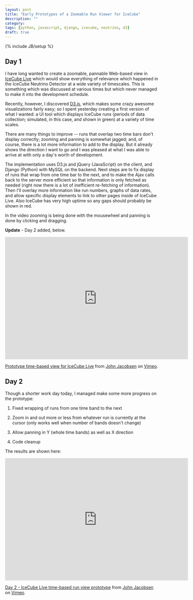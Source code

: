 ```yaml
---
layout: post
title: "Early Prototypes of a Zoomable Run Viewer for IceCube"
description: ""
category: 
tags: [python, javascript, django, icecube, neutrino, d3]
draft: true
---
```

{% include JB/setup %}

## Day 1

I have long wanted to create a zoomable, pannable Web-based view in 
[IceCube Live](http://npxdesigns.com/projects/icecube-live/) which
would show everything of relevance which happened in the IceCube
Neutrino Detector at a wide variety of timescales. This is something which was
discussed at various times but which never managed to make it into the
development schedule.

Recently, however, I discovered [D3.js](http://d3js.org), which makes
some crazy awesome visualizations fairly easy; so I spent yesterday
creating a first version of what I wanted: a UI tool which displays
IceCube runs (periods of data collection; simulated, in this case, and
shown in green) at a variety of time scales.

There are many things to improve -- runs that overlap two time bars
don't display correctly; zooming and panning is somewhat jagged; and,
of course, there is a lot more information to add to the display. But
it already shows the direction I want to go and I was pleased at what
I was able to arrive at with only a day's worth of development.

The implementation uses D3.js and jQuery (JavaScript) on the client,
and Django (Python) with MySQL on the backend. Next steps are to fix
display of runs that wrap from one time bar to the next, and to make
the Ajax calls back to the server more efficient so that information
is only fetched as needed (right now there is a lot of inefficient
re-fetching of information). Then I'll overlay more information like
run numbers, graphs of data rates, and allow specific display elements
to link to other pages inside of IceCube Live. Also IceCube has very
high uptime so any gaps should probably be shown in red.

In the video zooming is being done with the mousewheel and panning is
done by clicking and dragging.

**Update** - Day 2 added, below.

<iframe src="http://player.vimeo.com/video/66215209" width="600" height="400" frameborder="0">xxx</iframe> 
<p><a href="http://vimeo.com/66215209">Prototype time-based view for IceCube Live</a> from <a href="http://vimeo.com/eigenhombre">John Jacobsen</a> on <a href="http://vimeo.com">Vimeo</a>.</p>

## Day 2

Though a shorter work day today, I managed make some more progress on the prototype:

1. Fixed wrapping of runs from one time band to the next

2. Zoom in and out more or less from whatever run is currently at the cursor (only works well when number of bands doesn't change)

3. Allow panning in Y (whole time bands) as well as X direction

4. Code cleanup

The results are shown here:

<iframe src="http://player.vimeo.com/video/66295924" width="600" height="400" frameborder="0">xxx</iframe> 
<p><a href="http://vimeo.com/66295924">Day 2 - IceCube Live time-based run view prototype</a> from <a href="http://vimeo.com/eigenhombre">John Jacobsen</a> on <a href="http://vimeo.com">Vimeo</a>.</p>


